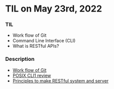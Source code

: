 # **TIL on May 23rd, 2022**

### TIL
- Work flow of Git
- Command Line Interface (CLI)
- What is RESTful APIs?

### Description
- [Work flow of Git](../../ETC/git-worflow-05-23-2022%20copy.md)
- [POSIX CLI1 review](../../ETC/cli-05-23-2022.md)
- [Principles to make RESTful system and server](../../Computer%20Science/Network/restful-api-05-23-2022.md)
